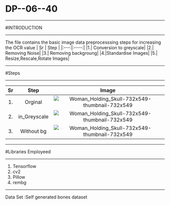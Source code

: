 # DP--06--40
***
#INTRODUCTION
***
The file contains the basic image data preprocesssing steps for increasing the OCR value 
| Sr | Step |
|:---:|:----:|
|1.| Conversion to greyscale|
|2.| Removing Noise|
|3.| Removing backgroung|
|4.|Standardise Images|
|5.| Resize,Rescale,Rotate Images|
***
   #Steps
***
| Sr | Step | Image|
|:---:|:----:|:----:|
| 1. | Orginal| ![Woman_Holding_Skull-732x549-thumbnail-732x549](https://github.com/Ketanpolawar/DP--06-40/assets/115727322/60cce4cd-c2b4-49ee-9e66-679f993c109c ) |
| 2. | in_Greyscale|![Woman_Holding_Skull-732x549-thumbnail-732x549](https://github.com/Ketanpolawar/DP--06-40/assets/115727322/7db52f1f-2482-4b49-92ef-f97821046b73) |
| 3. | Without bg|![Woman_Holding_Skull-732x549-thumbnail-732x549](https://github.com/Ketanpolawar/DP--06-40/assets/115727322/d6280ce8-f0f2-4ccb-950d-41f003631e4a)|



 

***
#Libraries Employeed 
***

1. Tensorflow
2. cv2
3. Pillow
4. rembg
***
Data Set :Self generated bones dataset
